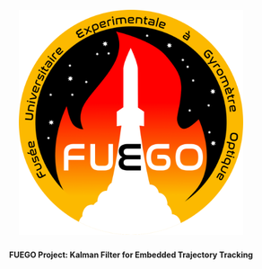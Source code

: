<h1 align="center">
  <br>
  <a href="https://github.com/VicVEVO/Trajectography-FUEGO">
    <img src="https://github.com/VicVEVO/Trajectography-FUEGO/blob/ae125208931ec20979c0ac64d4ce928e6c04cdda/resources/LOGO_FUEGO.png" 
         alt="FUEGO LOGO" width="400">
  </a>
</h1>


<h4 align="center">FUEGO Project: Kalman Filter for Embedded Trajectory Tracking</h4>
